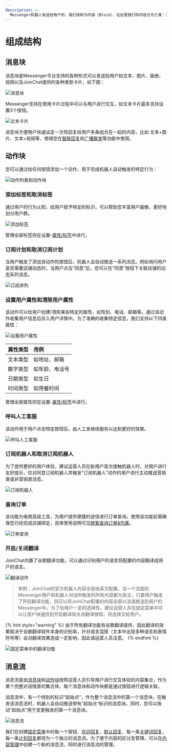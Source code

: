 ```yaml
---
description: >-
  Messenger机器人发送给用户的，我们统称为内容（Block），在这里我们将内容分为三类：消息块（Message）、动作块（Action）和消息流（Flows）「消息流是由‘消息块’和‘动作块’构成」。
---
```


# 组成结构

## 消息块

消息块是Messenger平台支持的各种形式可以发送给用户如文本、图片、画册、视频以及JoinChat提供的各种类型卡片，如下图：

![&#x6D88;&#x606F;&#x5757;](../.gitbook/assets/image%20%2857%29.png)

Messenger支持在使用卡片过程中可以与用户进行交互，如文本卡片最多支持设置3个按钮。

![&#x6587;&#x672C;&#x5361;&#x7247;](../.gitbook/assets/image%20%2824%29.png)

消息块方便用户快速设定一次性回复给用户多条组合在一起的内容，比如 文本+图片、文本+视频等，使得您在[智能回复](../general-function/zi-dong-hui-fu/)和[广播群发](../general-function/guang-bo-qun-fa.md)等功能中使用。

## 动作块

您可以通过给任何按钮添加一个动作，用于完成机器人自动触发的特定行为：

![&#x52A8;&#x4F5C;&#x5217;&#x8868;&#x548C;&#x52A8;&#x4F5C;&#x5757;](../.gitbook/assets/image%20%2836%29.png)

### 添加标签和取消标签

通过用户的行为认知，给用户赋予特定的标识，可以帮助您丰富用户画像，更好地划分用户群。

![&#x6DFB;&#x52A0;&#x6807;&#x7B7E;](../.gitbook/assets/image%20%2876%29.png)

管理全部标签则在设置-[属性/标签](../general-function/she-zhi/shu-xing-biao-qian.md)中进行。

### 订阅计划和取消订阅计划

当用户触发了添加该动作的按钮后，机器人会自动推送一系列消息。例如询问用户是否需要店铺动态时，当用户点击“同意”后，您可以在“同意”按钮下关联店铺的动态系列消息。

![&#x8BA2;&#x9605;&#x5E8F;&#x5217;](../.gitbook/assets/image%20%2850%29.png)

### 设置用户属性和清除用户属性

该动作可以给用户创建/清除某些特定的属性，如性别、电话、邮箱等。通过该动作收集用户信息后存入用户详情中。为了准确的收集特定信息，我们支持以下四类属性：

![&#x8BBE;&#x7F6E;&#x7528;&#x6237;&#x5C5E;&#x6027;](../.gitbook/assets/image%20%28119%29.png)

| 属性类型 | 用例 |
| :--- | :--- |
| 文本类型 | 如地址、邮箱 |
| 数字类型 | 如年龄、电话号 |
| 日期类型 | 如生日 |
| 时间类型 | 如用餐时间 |

管理全部属性则在设置-[属性/标签](../general-function/she-zhi/shu-xing-biao-qian.md)中进行。

### 呼叫人工客服

该动作用于用户点击特定按钮后，由人工来继续服务以达到更好的效果。

![&#x547C;&#x53EB;&#x4EBA;&#x5DE5;&#x5BA2;&#x670D;](../.gitbook/assets/image%20%28153%29.png)

### 订阅机器人和取消订阅机器人

为了提供更好的用户体验，建议运营人员在新用户首次接触机器人时，对用户进行友好提示，仅对同意订阅机器人并触发“订阅机器人”动作的用户进行主动推送营销类或非营销类消息。

![&#x8BA2;&#x9605;&#x673A;&#x5668;&#x4EBA;](../.gitbook/assets/image%20%28114%29.png)

### 查询订单

该功能为电商高级工具，为用户提供便捷的途径进行订单查询。使用该功能前需确保您已经完成店铺绑定，具体使用说明可见[顾客查询订单&包裹](../advanced-functions/gu-ke-cha-xun.md#gu-ke-cha-xun-ding-dan-bao-guo-zhuang-tai)。

![&#x8BA2;&#x5355;&#x67E5;&#x8BE2;](../.gitbook/assets/image%20%2861%29.png)

### 开启/关闭翻译

JoinChat内置了谷歌翻译功能，可以通过识别用户的语言将配置的内容翻译成用户的语言。

![&#x7FFB;&#x8BD1;&#x52A8;&#x4F5C;](../.gitbook/assets/image%20%2811%29.png)

> 举例：JoinChat的官方机器人内容全部由英文配置，当一个法国的Messenger用户和机器人对话所触发的所有内容都为英文，只要用户触发了开启翻译功能，则可以将JoinChat配置的内容全部以法语推送到用户的Messenger中。为了给用户一定的选择性，建议运营人员在固定菜单中可以让用户快速找到开启翻译和关闭翻译按钮，将选择交给用户。

{% hint style="warning" %}
由于所有翻译功能有谷歌翻译提供，因此翻译的效果取决于谷歌翻译软件本身的识别率，针对语言混搭（文本中出现多种语言和表情符号等）会对翻译效果造成一定影响，因此请运营人员注意。
{% endhint %}

![&#x56FA;&#x5B9A;&#x83DC;&#x5355;&#x4E2D;&#x7684;&#x7FFB;&#x8BD1;&#x529F;&#x80FD;](../.gitbook/assets/image%20%28116%29.png)

## 消息流

消息流是由[消息块](zu-cheng-jie-gou.md#xiao-xi-kuai)和[动作块](zu-cheng-jie-gou.md#dong-zuo-kuai)按照运营人员引导用户进行交互体验的内容集合，作为某个完整对话情景的集合体，每个消息块和动作块都是通过按钮进行逻辑关联。

消息流中，有一个特别的标识“起始点“，作为整个消息流中的第一个消息块，在触发该消息流时，机器人会自动推送带有“起始点“标识的消息块。同时，您可以拖动“起始点“用于变更触发的第一个消息块。

![&#x6D88;&#x606F;&#x6D41;](../.gitbook/assets/image%20%2820%29.png)

我们在创建[固定菜单](../general-function/zi-dong-hui-fu/gu-ding-cai-dan.md)中的每一个按钮、[欢迎回复](../general-function/zi-dong-hui-fu/huan-ying-hui-fu.md)、[默认回复](../general-function/zi-dong-hui-fu/wei-zhi-hui-fu.md)、每一条[关键词回复](../general-function/zi-dong-hui-fu/ai-hui-fu.md)、每一条[计划回复](../general-function/zi-dong-hui-fu/ji-hua-hui-fu.md)都视为一个独立的消息流。为了便于内容的区分及管理，可以在[内容管理](../general-function/)中创建一个新的消息流，同时进行消息流的管理。



